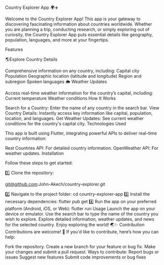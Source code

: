 Country Explorer App 🌍✈️

Welcome to the Country Explorer App!
This app is your gateway to discovering fascinating information about countries worldwide. Whether you are planning a trip, conducting research, or simply exploring out of curiosity, the Country Explorer App puts essential details like geography, population, languages, and more at your fingertips.

Features

🌎Explore Country Details

Comprehensive information on any country, including:
Capital city
Population
Geographic location (latitude and longitude)
Region and subregion
Spoken languages
🌦️ Weather Updates

Access real-time weather information for the country’s capital, including:
Current temperature
Weather conditions
How It Works

Search for a Country: Enter the name of any country in the search bar.
View Country Details:
Instantly access key information like capital, population, location, and languages.
Get Weather Updates:
See current weather conditions for the country's capital city.
Technologies Used

This app is built using Flutter, integrating powerful APIs to deliver real-time country information:

Rest Countries API: For detailed country information.
OpenWeather API: For weather updates.
Installation

Follow these steps to get started:

1️⃣ Clone the repository:

git@github.com:John-Akech/country-explorer.git

2️⃣ Navigate to the project folder: cd country-explorer-app 3️⃣ Install the necessary dependencies: flutter pub get 4️⃣ Run the app on your preferred platform (Android, iOS, or Web): flutter run Usage Launch the app on your device or emulator. Use the search bar to type the name of the country you wish to explore. Explore detailed information, weather updates, and news for the selected country. Enjoy exploring the world! 🌏✨ Contribution Contributions are welcome! 🎉 If you'd like to contribute, here’s how you can help:

Fork the repository. Create a new branch for your feature or bug fix. Make your changes and submit a pull request. Ways to contribute: Report bugs or issues Suggest new features Submit code improvements or bug fixes